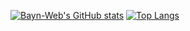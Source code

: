 [![Bayn-Web's GitHub stats](https://github-readme-stats.vercel.app/api?username=Bayn-Web)](https://github.com/Bayn-Web)
[![Top Langs](https://github-readme-stats.vercel.app/api/top-langs/?username=Bayn-Web&hide=css,html)](https://github.com/Bayn-Web)
